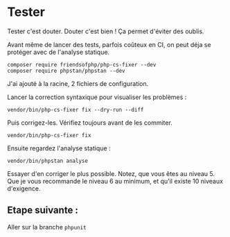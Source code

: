 # Tester

Tester c'est douter. 
Douter c'est bien !
Ça permet d'éviter des oublis.

Avant même de lancer des tests, parfois coûteux en CI, on peut déja se protéger avec de l'analyse statique.

```shell
composer require friendsofphp/php-cs-fixer --dev
composer require phpstan/phpstan --dev
```

J'ai ajouté à la racine, 2 fichiers de configuration.

Lancer la correction syntaxique pour visualiser les problèmes : 

```shell
vendor/bin/php-cs-fixer fix --dry-run --diff
```

Puis corrigez-les. Vérifiez toujours avant de les commiter.

```shell
vendor/bin/php-cs-fixer fix
```

Ensuite regardez l'analyse statique : 

```shell
vendor/bin/phpstan analyse
```

Essayer d'en corriger le plus possible.
Notez, que vous êtes au niveau 5. Que je vous recommande le niveau 6 au minimum, et qu'il existe 10 niveaux d'exigence.

## Etape suivante :

Aller sur la branche `phpunit`
